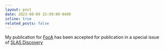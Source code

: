 ```yaml
---
layout: post
date: 2023-08-09 15:59:00-0400
inline: true
related_posts: false
---
```

My publication for [FocA](https://doi.org/10.1016/j.slasd.2023.08.004) has been accepted for publication in a special issue of [SLAS Discovery](https://www.slas-discovery.org/)